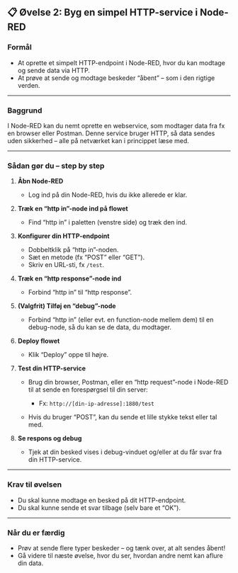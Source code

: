## 📋 Øvelse 2: Byg en simpel HTTP-service i Node-RED

### **Formål**

* At oprette et simpelt HTTP-endpoint i Node-RED, hvor du kan modtage og sende data via HTTP.
* At prøve at sende og modtage beskeder “åbent” – som i den rigtige verden.

---

### **Baggrund**

I Node-RED kan du nemt oprette en webservice, som modtager data fra fx en browser eller Postman. Denne service bruger HTTP, så data sendes uden sikkerhed – alle på netværket kan i princippet læse med.

---

### **Sådan gør du – step by step**

1. **Åbn Node-RED**

   * Log ind på din Node-RED, hvis du ikke allerede er klar.

2. **Træk en “http in”-node ind på flowet**

   * Find “http in” i paletten (venstre side) og træk den ind.

3. **Konfigurer din HTTP-endpoint**

   * Dobbeltklik på “http in”-noden.
   * Sæt en metode (fx “POST” eller “GET”).
   * Skriv en URL-sti, fx `/test`.

4. **Træk en “http response”-node ind**

   * Forbind “http in” til “http response”.

5. **(Valgfrit) Tilføj en “debug”-node**

   * Forbind “http in” (eller evt. en function-node mellem dem) til en debug-node, så du kan se de data, du modtager.

6. **Deploy flowet**

   * Klik “Deploy” oppe til højre.

7. **Test din HTTP-service**

   * Brug din browser, Postman, eller en “http request”-node i Node-RED til at sende en forespørgsel til din server:

     * Fx: `http://[din-ip-adresse]:1880/test`
   * Hvis du bruger “POST”, kan du sende et lille stykke tekst eller tal med.

8. **Se respons og debug**

   * Tjek at din besked vises i debug-vinduet og/eller at du får svar fra din HTTP-service.

---

### **Krav til øvelsen**

* Du skal kunne modtage en besked på dit HTTP-endpoint.
* Du skal kunne sende et svar tilbage (selv bare et “OK”).

---

### **Når du er færdig**

* Prøv at sende flere typer beskeder – og tænk over, at alt sendes åbent!
* Gå videre til næste øvelse, hvor du ser, hvordan andre nemt kan aflure din data.
